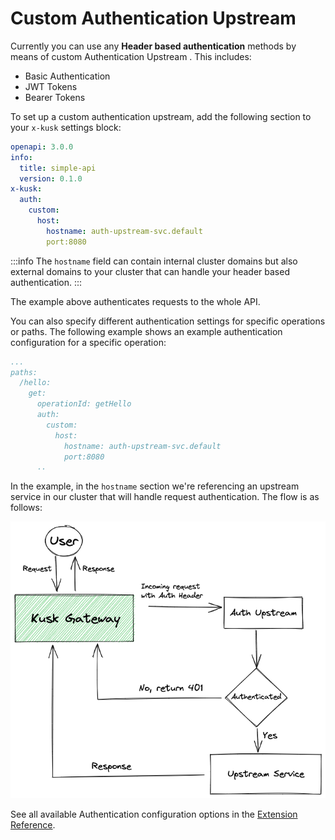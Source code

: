 # Custom Authentication Upstream

Currently you can use any **Header based authentication** methods by means of custom Authentication Upstream . This includes:

- Basic Authentication
- JWT Tokens
- Bearer Tokens

To set up a custom authentication upstream, add the following section to your `x-kusk` settings block:

```yaml
openapi: 3.0.0
info:
  title: simple-api
  version: 0.1.0
x-kusk:
  auth:
    custom:
      host:
        hostname: auth-upstream-svc.default
        port:8080
```

:::info
The `hostname` field can contain internal cluster domains but also external domains to your cluster that can handle your header based authentication.
:::

The example above authenticates requests to the whole API.

You can also specify different authentication settings for specific operations or paths. The following example shows an example authentication configuration for a specific operation:

```yaml
...
paths:
  /hello:
    get:
      operationId: getHello
      auth:
        custom:
          host:
            hostname: auth-upstream-svc.default
            port:8080
      ..
```

In the example, in the `hostname` section we're referencing an upstream service in our cluster that will handle request authentication. The flow is as follows:

![kusk-gateway custom-upstream diagram](../img/basic-auth.png)

See all available Authentication configuration options in the [Extension Reference](../../extension/#authentication).
